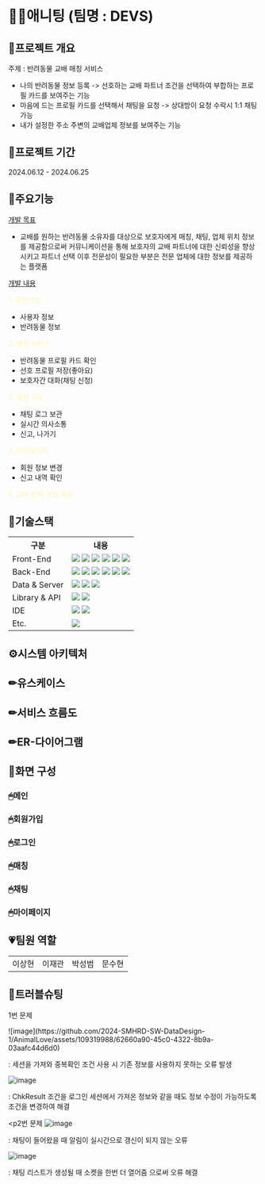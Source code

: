 <style>
  img{
    pointer-events: none; 
  }
</style>

# 🐶🐱애니팅 (팀명 : DEVS)

## 👀프로젝트 개요 
주제 : 반려동물 교배 매칭 서비스
- 나의 반려동물 정보 등록 -> 선호하는 교배 파트너 조건을 선택하여 부합하는 프로필 카드를 보여주는 기능
- 마음에 드는 프로필 카드를 선택해서 채팅을 요청 -> 상대방이 요청 수락시 1:1 채팅 가능
- 내가 설정한 주소 주변의 교배업체 정보를 보여주는 기능

## 📅프로젝트 기간
2024.06.12 - 2024.06.25

## 🦴주요기능
<ins>개발 목표</ins>
  - 교배를 원하는 반려동물 소유자를 대상으로 보호자에게 매칭, 채팅, 업체 위치 정보를 제공함으로써 커뮤니케이션을 통해 보호자의 교배 파트너에 대한 신뢰성을 향상 시키고 파트너 선택 이후 전문성이 필요한 부분은 전문 업체에 대한 정보를 제공하는 플랫폼

<ins>개발 내용</ins>

<span style="color:#fff5b1"> 1. 회원가입 </span>
  - 사용자 정보
  - 반려동물 정보

<span style="color:#fff5b1"> 2. 매칭 서비스 </span>
  - 반려동물 프로필 카드 확인
  - 선호 프로필 저장(좋아요)
  - 보호자간 대화(채팅 신청)
    
<span style="color:#fff5b1"> 3. 채팅 기능 </span>
  - 채팅 로그 보관
  - 실시간 의사소통
  - 신고, 나가기

<span style="color:#fff5b1"> 4. 마이페이지 </span>
  - 회원 정보 변경
  - 신고 내역 확인
<style>
  mark {
    background-color: blue; /* 원하는 배경색으로 변경 */
    color: black; /* 텍스트 색상도 변경할 수 있음 */
  }
</style>

<span style="color:#fff5b1"> 5. 교배 업체 정보 제공</span>    


## 🔨기술스택
<table>
  <tr>
    <th>구분</th>
    <th>내용</th>
  </tr>
  <tr>
    <td>Front-End</td>
    <td>
      <img src="https://img.shields.io/badge/javascript-F7DF1E?style=for-the-badge&logo=javascript&logoColor=black">
      <img src="https://img.shields.io/badge/HTML-E34F26?style=for-the-badge&logo=html5&logoColor=white">
      <img src="https://img.shields.io/badge/CSS-1572B6?style=for-the-badge&logo=css3&logoColor=white">
      <img src="https://img.shields.io/badge/VSCode-007ACC?style=for-the-badge&logo=VisualStudioCode&logoColor=white"/>   
      <img src="https://img.shields.io/badge/Java-007396?style=for-the-badge&logo=java&logoColor=white"/> 
      <img src="https://img.shields.io/badge/JSP-EE4353?style=for-the-badge&logo=JSP&logoColor=white"/> 
    </td>
  </tr>
  <tr>
    <td>Back-End</td>
    <td>
      <img src="https://img.shields.io/badge/Spring-6DB33F?style=for-the-badge&logo=Spring&logoColor=white"/>
      <img src="https://img.shields.io/badge/MyBatis-FF4000?style=for-the-badge&logo=MyBatis&logoColor=white"/>
      <img src="https://img.shields.io/badge/apachetomcat-F8DC75?style=for-the-badge&logo=apachetomcat&logoColor=black">
      <img src="https://img.shields.io/badge/javascript-F7DF1E?style=for-the-badge&logo=javascript&logoColor=black">
      <img src="https://img.shields.io/badge/Java-007396?style=for-the-badge&logo=java&logoColor=white"/>
      <img src="https://img.shields.io/badge/JSP-EE4353?style=for-the-badge&logo=JSP&logoColor=white"/>      
    </td>
  </tr>
  <tr>
    <td>Data & Server</td>
    <td>
      <img src="https://img.shields.io/badge/MySQL-4479A1?style=for-the-badge&logo=MySQL&logoColor=white"/> 
      <img src="https://img.shields.io/badge/Apache Tomcat 9.0-D22128?style=for-the-badge&logo=Apache Tomcat&logoColor=white"/>
      <img src="https://img.shields.io/badge/MyBatis-FF4000?style=for-the-badge&logo=MyBatis&logoColor=white"/>
    </td>
  </tr>
  <tr>
    <td>Library & API</td>
    <td>
        <img src="https://img.shields.io/badge/Kakao Map Api-007CE2?style=for-the-badge&logo=KaKao Map Api&logoColor=white">
        <img src="https://img.shields.io/badge/Socket.io-010101?style=for-the-badge&logo=Socket.io&logoColor=white"> 
    </td>
  <tr>
    <td>IDE</td>
    <td>
      <img src="https://img.shields.io/badge/Eclipse-2C2255?style=for-the-badge&logo=Eclipse&logoColor=white"/>
      <img src="https://img.shields.io/badge/VSCode-007ACC?style=for-the-badge&logo=VisualStudioCode&logoColor=white"/> 
    </td>
  </tr>
  <tr>
    <td>Etc.</td>
    <td>
      <img src="https://img.shields.io/badge/GitHub-181717?style=for-the-badge&logo=GitHub&logoColor=white"/>
    </td>
  </tr>
</table>


## ⚙시스템 아키텍처



## ✏유스케이스

## ✏서비스 흐름도

## ✏ER-다이어그램

## 🎈화면 구성
### 🖱메인
### 🖱회원가입
### 🖱로그인
### 🖱매칭
### 🖱채팅
### 🖱마이페이지



## 💗팀원 역할
<table>
  <tr>
    <td>이상현</td>
    <td>이재관</td>
    <td>박성범</td>
    <td>문수현</td>
  </tr>
</table>

## 🚨트러블슈팅
<p>1번 문제 </p>
![image](https://github.com/2024-SMHRD-SW-DataDesign-1/AnimalLove/assets/109319988/62660a90-45c0-4322-8b9a-03aafc44d6d0)
<p>: 세션을 가져와 중복확인 조건 사용 시 기존 정보를 사용하지 못하는 오류 발생</p>

![image](https://github.com/2024-SMHRD-SW-DataDesign-1/AnimalLove/assets/109319988/79236ae0-9dcf-45ef-bff2-23ea250ce6b4)
<p>: ChkResult 조건을 로그인 세션에서 가져온 정보와 같을 때도 정보 수정이 가능하도록 조건을 변경하여 해결</p>

<p2번 문제
![image](https://github.com/2024-SMHRD-SW-DataDesign-1/AnimalLove/assets/109319988/f604566c-6d24-471b-9b2a-68b8132421ce)
<p>: 채팅이 들어왔을 때 알림이 실시간으로 갱신이 되지 않는 오류 </p>

![image](https://github.com/2024-SMHRD-SW-DataDesign-1/AnimalLove/assets/109319988/7e4713c1-33a8-41fb-97ab-3f8a19d33445)
<p>: 채팅 리스트가 생성될 때 소켓을 한번 더 열어줌 으로써 오류 해결</p>


